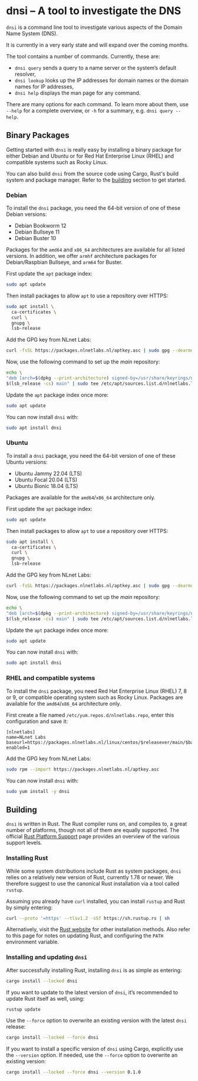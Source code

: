 # dnsi – A tool to investigate the DNS

`dnsi` is a command line tool to investigate various aspects of the
Domain Name System (DNS).

It is currently in a very early state and will expand over the coming
months.

The tool contains a number of commands. Currently, these are:

* `dnsi query` sends a query to a name server or the system’s default
  resolver,
* `dnsi lookup` looks up the IP addresses for domain names or the domain
  names for IP addresses,
* `dnsi help` displays the man page for any command.

There are many options for each command. To learn more about them, use 
`--help` for a complete overview, or `-h` for a summary, e.g. 
`dnsi query --help`. 

## Binary Packages

Getting started with `dnsi` is really easy by installing a binary package
for either Debian and Ubuntu or for Red Hat Enterprise Linux (RHEL) and
compatible systems such as Rocky Linux. 

You can also build `dnsi` from the source code using Cargo, Rust's build
system and package manager. Refer to the [building](#building) section to
get started.

### Debian

To install the `dnsi` package, you need the 64-bit version of one of these
Debian versions:

-  Debian Bookworm 12
-  Debian Bullseye 11
-  Debian Buster 10

Packages for the `amd64` and  `x86_64` architectures are available for
all listed versions. In addition, we offer `armhf` architecture
packages for Debian/Raspbian Bullseye, and `arm64` for Buster.

First update the `apt` package index: 

``` bash 
sudo apt update
```

Then install packages to allow `apt` to use a repository over HTTPS:

``` bash
sudo apt install \
  ca-certificates \
  curl \
  gnupg \
  lsb-release
```

Add the GPG key from NLnet Labs:

``` bash
curl -fsSL https://packages.nlnetlabs.nl/aptkey.asc | sudo gpg --dearmor -o /usr/share/keyrings/nlnetlabs-archive-keyring.gpg
```

Now, use the following command to set up the *main* repository:

``` bash
echo \
"deb [arch=$(dpkg --print-architecture) signed-by=/usr/share/keyrings/nlnetlabs-archive-keyring.gpg] https://packages.nlnetlabs.nl/linux/debian \
$(lsb_release -cs) main" | sudo tee /etc/apt/sources.list.d/nlnetlabs.list > /dev/null
```

Update the `apt` package index once more:

``` bash
sudo apt update
```

You can now install `dnsi` with:

``` bash
sudo apt install dnsi
```
### Ubuntu

To install a `dnsi` package, you need the 64-bit version of one of these
Ubuntu versions:

- Ubuntu Jammy 22.04 (LTS)
- Ubuntu Focal 20.04 (LTS)
- Ubuntu Bionic 18.04 (LTS)

Packages are available for the `amd64`/`x86_64` architecture only.

First update the `apt` package index: 

``` bash 
sudo apt update
```

Then install packages to allow `apt` to use a repository over HTTPS:

``` bash
sudo apt install \
  ca-certificates \
  curl \
  gnupg \
  lsb-release
```

Add the GPG key from NLnet Labs:

``` bash
curl -fsSL https://packages.nlnetlabs.nl/aptkey.asc | sudo gpg --dearmor -o /usr/share/keyrings/nlnetlabs-archive-keyring.gpg
```

Now, use the following command to set up the *main* repository:

``` bash
echo \
"deb [arch=$(dpkg --print-architecture) signed-by=/usr/share/keyrings/nlnetlabs-archive-keyring.gpg] https://packages.nlnetlabs.nl/linux/ubuntu \
$(lsb_release -cs) main" | sudo tee /etc/apt/sources.list.d/nlnetlabs.list > /dev/null
```

Update the `apt` package index once more:

``` bash
sudo apt update
```

You can now install `dnsi` with:

``` bash
sudo apt install dnsi
```

### RHEL and compatible systems

To install the `dnsi` package, you need Red Hat Enterprise Linux (RHEL) 7,
8 or 9, or compatible operating system such as Rocky Linux. Packages are
available for the `amd64`/`x86_64` architecture only.

First create a file named `/etc/yum.repos.d/nlnetlabs.repo`, enter this
configuration and save it:

``` text
[nlnetlabs]
name=NLnet Labs
baseurl=https://packages.nlnetlabs.nl/linux/centos/$releasever/main/$basearch
enabled=1
```

Add the GPG key from NLnet Labs:

``` bash
sudo rpm --import https://packages.nlnetlabs.nl/aptkey.asc
```

You can now install `dnsi` with:

``` bash
sudo yum install -y dnsi
```

## Building

`dnsi` is written in Rust. The Rust compiler runs on, and compiles to, a
great number of platforms, though not all of them are equally supported. The
official [Rust Platform
Support](https://doc.rust-lang.org/nightly/rustc/platform-support.html) page
provides an overview of the various support levels.

### Installing Rust

While some system distributions include Rust as system packages, `dnsi`
relies on a relatively new version of Rust, currently 1.78 or newer.
We therefore suggest to use the canonical Rust installation via a tool called
`rustup`.

Assuming you already have `curl` installed, you can install `rustup` and Rust
by simply entering:

``` bash
curl --proto '=https' --tlsv1.2 -sSf https://sh.rustup.rs | sh
```

Alternatively, visit the [Rust website](https://www.rust-lang.org/tools/install) for other installation methods. Also refer to this page for notes
on updating Rust, and configuring the `PATH` environment variable.

### Installing and updating `dnsi`

After successfully installing Rust, installing `dnsi` is as simple as
entering:

``` bash
cargo install --locked dnsi
```

If you want to update to the latest version of `dnsi`, it’s recommended
to update Rust itself as well, using:

``` bash
rustup update
```

Use the `--force` option to overwrite an existing version with the latest
`dnsi` release:

``` bash
cargo install --locked --force dnsi
```

If you want to install a specific version of `dnsi` using Cargo, explicitly
use the `--version` option. If needed, use the `--force` option to
overwrite an existing version:
        
``` bash
cargo install --locked --force dnsi --version 0.1.0
```
